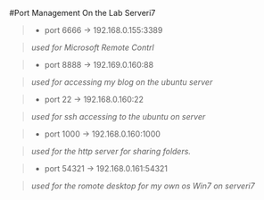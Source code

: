 
#Port Management On the Lab Serveri7

> + port 6666 -> 192.168.0.155:3389

> *used for Microsoft Remote Contrl*

> + port 8888 -> 192.169.0.160:88

> *used for accessing my blog on the ubuntu server*

> + port 22 -> 192.168.0.160:22

> *used for ssh accessing to the ubuntu on server*

> + port 1000 -> 192.168.0.160:1000

> *used for the http server for sharing folders.*

> + port 54321 -> 192.168.0.161:54321

> *used for the romote desktop for my own os Win7 on serveri7*
